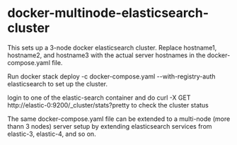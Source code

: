 # docker-multinode-elasticsearch-cluster
This sets up a 3-node docker elasticsearch cluster. Replace hostname1, hostname2, and hostname3 with the actual server hostnames in the docker-compose.yaml file.

Run docker stack deploy -c docker-compose.yaml --with-registry-auth elasticsearch to set up the cluster. 

login to one of the elastic-search container and do curl -X GET http://elastic-0:9200/_cluster/stats?pretty to check the cluster status

The same docker-compose.yaml file can be extended to a multi-node (more thann 3 nodes) server setup by extending elasticsearch services from elastic-3, elastic-4, and so on.
